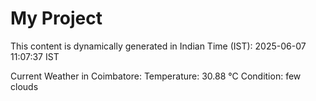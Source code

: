 # My Project

This content is dynamically generated in Indian Time (IST): 2025-06-07 11:07:37 IST


Current Weather in Coimbatore:
Temperature: 30.88 °C
Condition: few clouds
